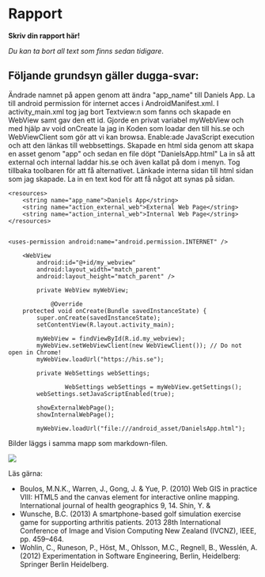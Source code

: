 
# Rapport

**Skriv din rapport här!**

_Du kan ta bort all text som finns sedan tidigare_.

## Följande grundsyn gäller dugga-svar:

Ändrade namnet på appen genom att ändra "app_name" till Daniels App.
La till android permission för internet acces i AndroidManifest.xml.
I activity_main.xml tog jag bort Textview:n som fanns och skapade en WebView samt gav den ett id.
Gjorde en privat variabel myWebView och med hjälp av void onCreate la jag in
Koden som loadar den till his.se och WebViewClient som gör att vi kan browsa.
Enable:ade JavaScript execution och att den länkas till webbsettings.
Skapade en html sida genom att skapa en asset genom "app" och sedan en file döpt "DanielsApp.html"
La in så att external och internal laddar his.se och även kallat på dom i menyn. Tog tillbaka
toolbaren för att få alternativet.
Länkade interna sidan till html sidan som jag skapade. La in en text kod för
att få något att synas på sidan.

```
<resources>
    <string name="app_name">Daniels App</string>
    <string name="action_external_web">External Web Page</string>
    <string name="action_internal_web">Internal Web Page</string>
</resources>


<uses-permission android:name="android.permission.INTERNET" />

    <WebView
        android:id="@+id/my_webview"
        android:layout_width="match_parent"
        android:layout_height="match_parent" />
        
        private WebView myWebView;
        
            @Override
    protected void onCreate(Bundle savedInstanceState) {
        super.onCreate(savedInstanceState);
        setContentView(R.layout.activity_main);

        myWebView = findViewById(R.id.my_webview);
        myWebView.setWebViewClient(new WebViewClient()); // Do not open in Chrome!
        myWebView.loadUrl("https://his.se");
        
        private WebSettings webSettings;
        
                WebSettings webSettings = myWebView.getSettings();
        webSettings.setJavaScriptEnabled(true);
        
        showExternalWebPage();
        showInternalWebPage();
        
        myWebView.loadUrl("file:///android_asset/DanielsApp.html");
```

Bilder läggs i samma mapp som markdown-filen.

![](android.png)

Läs gärna:

- Boulos, M.N.K., Warren, J., Gong, J. & Yue, P. (2010) Web GIS in practice VIII: HTML5 and the canvas element for interactive online mapping. International journal of health geographics 9, 14. Shin, Y. &
- Wunsche, B.C. (2013) A smartphone-based golf simulation exercise game for supporting arthritis patients. 2013 28th International Conference of Image and Vision Computing New Zealand (IVCNZ), IEEE, pp. 459–464.
- Wohlin, C., Runeson, P., Höst, M., Ohlsson, M.C., Regnell, B., Wesslén, A. (2012) Experimentation in Software Engineering, Berlin, Heidelberg: Springer Berlin Heidelberg.
